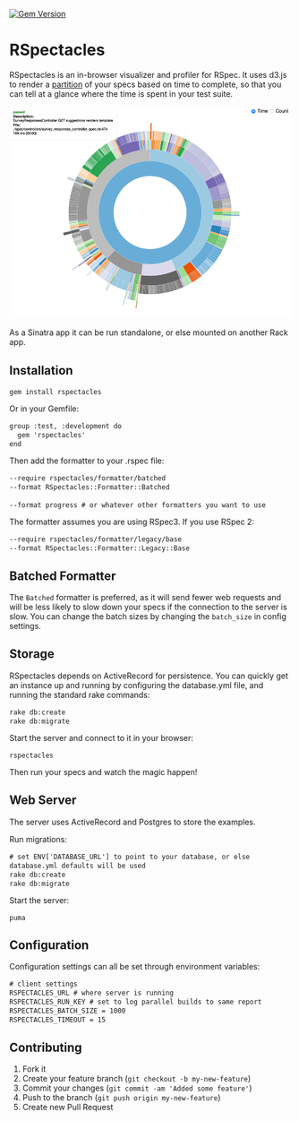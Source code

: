 [![Gem Version](https://badge.fury.io/rb/rspectacles.png)](http://badge.fury.io/rb/rspectacles)
# RSpectacles

RSpectacles is an in-browser visualizer and profiler for RSpec. It uses d3.js to render a
[partition](http://bl.ocks.org/mbostock/4063423) of your specs based on time to complete, so
that you can tell at a glance where the time is spent in your test suite.

![Example Partition](viz.png)

As a Sinatra app it can be run standalone, or else mounted on another Rack app.

## Installation

    gem install rspectacles

Or in your Gemfile:

    group :test, :development do
      gem 'rspectacles'
    end

Then add the formatter to your .rspec file:

    --require rspectacles/formatter/batched
    --format RSpectacles::Formatter::Batched

    --format progress # or whatever other formatters you want to use

The formatter assumes you are using RSpec3. If you use RSpec 2:

    --require rspectacles/formatter/legacy/base
    --format RSpectacles::Formatter::Legacy::Base

## Batched Formatter

The `Batched` formatter is preferred, as it will send fewer web requests and will be less likely to
slow down your specs if the connection to the server is slow. You can change the batch
sizes by changing the `batch_size` in config settings.

## Storage

RSpectacles depends on ActiveRecord for persistence. You
can quickly get an instance up and running by configuring the database.yml file,
and running the standard rake commands:

    rake db:create
    rake db:migrate

Start the server and connect to it in your browser:

    rspectacles

Then run your specs and watch the magic happen!

## Web Server

The server uses ActiveRecord and Postgres to store the examples.

Run migrations:

    # set ENV['DATABASE_URL'] to point to your database, or else database.yml defaults will be used
    rake db:create
    rake db:migrate

Start the server:

    puma

## Configuration

Configuration settings can all be set through environment variables:

    # client settings
    RSPECTACLES_URL # where server is running
    RSPECTACLES_RUN_KEY # set to log parallel builds to same report
    RSPECTACLES_BATCH_SIZE = 1000
    RSPECTACLES_TIMEOUT = 15

## Contributing

1. Fork it
2. Create your feature branch (`git checkout -b my-new-feature`)
3. Commit your changes (`git commit -am 'Added some feature'`)
4. Push to the branch (`git push origin my-new-feature`)
5. Create new Pull Request
